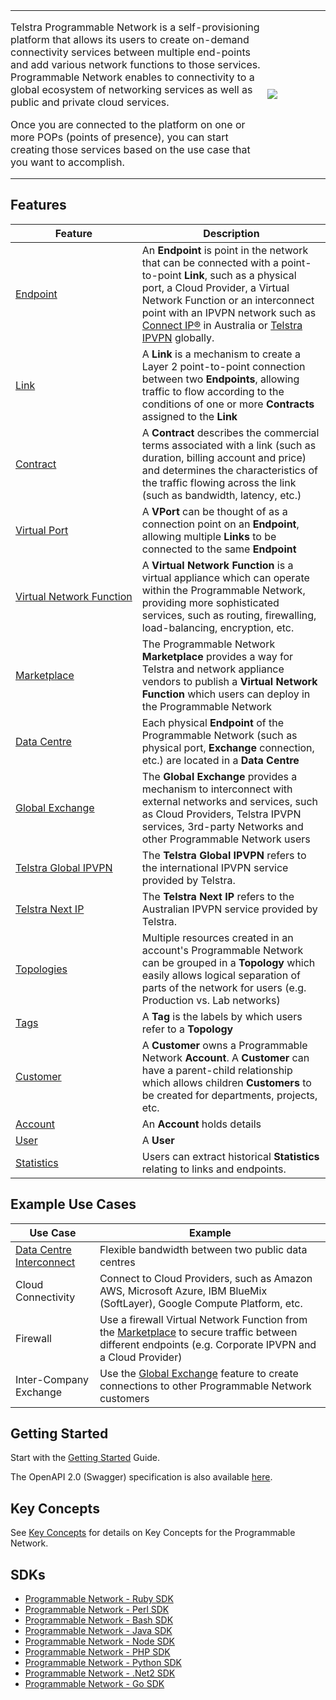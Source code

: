 <!-- Title: "Programmble Network API" -->

<table style="border:none;box-shadow:none;padding:0 0 0 0;margin:0">
<tr><td style="border:none;padding:0 0 0 0">
<p>Telstra Programmable Network is a self-provisioning platform that allows its users to create on-demand connectivity services between multiple end-points and add various network functions to those services. Programmable Network enables to connectivity to a global ecosystem of networking services as well as public and private cloud services.</p>
<p>Once you are connected to the platform on one or more POPs (points of presence), you can start creating those services based on the use case that you want to accomplish.</p>
</td>
<td style="width: 20%;border:none">
<img src="https://dev.telstra.com/sites/default/files/programmable%20network%20logo-FF.png">
</td></tr></table>

## Features

| Feature | Description |
| --- | --- |
| [Endpoint](https://dev.telstra.com/content/key-concepts-tpn#endpoint) | An **Endpoint** is point in the network that can be connected with a point-to-point **Link**, such as a physical port, a Cloud Provider, a Virtual Network Function or an interconnect point with an IPVPN network such as [Connect IP&reg;](https://www.telstra.com.au/business-enterprise/solutions/network-services/networks/vpn) in Australia or [Telstra IPVPN](https://www.telstraglobal.com/products/connectivity/virtual-private-networks/ipvpn) globally. |
| [Link](https://dev.telstra.com/content/key-concepts-tpn#link) | A **Link** is a mechanism to create a Layer 2 point-to-point connection between two **Endpoints**, allowing traffic to flow according to the conditions of one or more **Contracts** assigned to the **Link** |
| [Contract](https://dev.telstra.com/content/key-concepts-tpn#contract) | A **Contract** describes the commercial terms associated with a link (such as duration, billing account and price) and determines the characteristics of the traffic flowing across the link (such as bandwidth, latency, etc.) |
| [Virtual Port](https://dev.telstra.com/content/key-concepts-tpn#virtualportvport) | A **VPort** can be thought of as a connection point on an **Endpoint**, allowing multiple **Links** to be connected to the same **Endpoint** |
| [Virtual&nbsp;Network&nbsp;Function](https://dev.telstra.com/content/key-concepts-tpn#virtualnetworkfunctionmarketplace) | A **Virtual Network Function** is a virtual appliance which can operate within the Programmable Network, providing more sophisticated services, such as routing, firewalling, load-balancing, encryption, etc. |
| [Marketplace](https://dev.telstra.com/content/key-concepts-tpn#virtualnetworkfunctionmarketplace) | The Programmable Network **Marketplace** provides a way for Telstra and network appliance vendors to publish a **Virtual Network Function** which users can deploy in the Programmable Network |
| [Data Centre](https://dev.telstra.com/content/key-concepts-tpn#datacentre) | Each physical **Endpoint** of the Programmable Network (such as physical port, **Exchange** connection, etc.) are located in a **Data Centre** |
| [Global Exchange](https://dev.telstra.com/content/key-concepts-tpn#globalexchange) | The **Global Exchange** provides a mechanism to interconnect with external networks and services, such as Cloud Providers, Telstra IPVPN services, 3rd-party Networks and other Programmable Network users |
| [Telstra Global IPVPN](https://dev.telstra.com/content/key-concepts-tpn#telstraglobalipvpn) | The **Telstra Global IPVPN** refers to the international IPVPN service provided by Telstra. |
| [Telstra Next IP](https://dev.telstra.com/content/key-concepts-tpn#telstranextip) | The **Telstra Next IP** refers to the Australian IPVPN service provided by Telstra. |
| [Topologies](https://dev.telstra.com/content/key-concepts-tpn#topologyandtag) | Multiple resources created in an account's Programmable Network can be grouped in a **Topology** which easily allows logical separation of parts of the network for users (e.g. Production vs. Lab networks) |
| [Tags](https://dev.telstra.com/content/key-concepts-tpn#topologyandtag) | A **Tag** is the labels by which users refer to a **Topology** |
| [Customer](https://dev.telstra.com/content/key-concepts-tpn#customeruseraccount) | A **Customer** owns a Programmable Network **Account**. A **Customer** can have a parent-child relationship which allows children **Customers** to be created for departments, projects, etc. |
| [Account](https://dev.telstra.com/content/key-concepts-tpn#customeruseraccount) | An **Account** holds details  |
| [User](https://dev.telstra.com/content/key-concepts-tpn#customeruseraccount) | A **User**  |
| [Statistics](https://dev.telstra.com/content/key-concepts-tpn#statistics) | Users can extract historical **Statistics** relating to links and endpoints. |

## Example Use Cases

| Use Case | Example |
| --- | --- |
| [Data Centre Interconnect](https://dev.telstra.com/content/examples-tpn#datacentreinterconnect) | Flexible bandwidth between two public data centres |
| Cloud Connectivity | Connect to Cloud Providers, such as Amazon AWS, Microsoft Azure, IBM BlueMix (SoftLayer), Google Compute Platform, etc. |
| Firewall | Use a firewall Virtual Network Function from the [Marketplace](https://dev.telstra.com/content/key-concepts-tpn#virtual-network-functions-marketplace) to secure traffic between different endpoints (e.g. Corporate IPVPN and a Cloud Provider) |
| Inter-Company Exchange | Use the [Global Exchange](https://dev.telstra.com/content/key-concepts-tpn#global-exchange) feature to create connections to other Programmable Network customers |

<!--
| [Cloud Connectivity](https://dev.telstra.com/content/examples-tpn#cloudconnectivity) | Connect to Cloud Providers, such as Amazon AWS, Microsoft Azure, IBM BlueMix (SoftLayer), Google Compute Platform, etc. |
| [Firewall](https://dev.telstra.com/content/examples-tpn#firewall) | Use a firewall Virtual Network Function from the [Marketplace](https://dev.telstra.com/content/key-concepts-tpn#virtual-network-functions-marketplace) to secure traffic between different endpoints (e.g. Corporate IPVPN and a Cloud Provider) |
| [Inter-Company Exchange](https://dev.telstra.com/content/examples-tpn#intercompanyexchange) | Use the [Global Exchange](https://dev.telstra.com/content/key-concepts-tpn#global-exchange) feature to create connections to other Programmable Network customers | -->

## Getting Started

Start with the [Getting Started](https://dev.telstra.com/content/getting-started-tpn) Guide.

The OpenAPI 2.0 (Swagger) specification is also available [here](https://dev.telstra.com/content/openapi-30-specification-tpn).

## Key Concepts
See [Key Concepts](https://dev.telstra.com/content/key-concepts-tpn) for details on Key Concepts for the Programmable Network.
<!-- TODO: maybe put an overview diagram here? -->

## SDKs
- [Programmable Network - Ruby SDK](https://github.com/telstra/Programmable-Network-SDK-ruby)
- [Programmable Network - Perl SDK](https://github.com/telstra/Programmable-Network-SDK-perl)
- [Programmable Network - Bash SDK](https://github.com/telstra/Programmable-Network-SDK-bash)
- [Programmable Network - Java SDK](https://github.com/telstra/Programmable-Network-SDK-java)
- [Programmable Network - Node SDK](https://github.com/telstra/Programmable-Network-SDK-node)
- [Programmable Network - PHP SDK](https://github.com/telstra/Programmable-Network-SDK-PHP)
- [Programmable Network - Python SDK](https://github.com/telstra/Programmable-Network-SDK-python)
- [Programmable Network - .Net2 SDK](https://github.com/telstra/Programmable-Network-SDK-dotnet)
- [Programmable Network - Go SDK](https://github.com/telstra/Programmable-Network-SDK-go)

